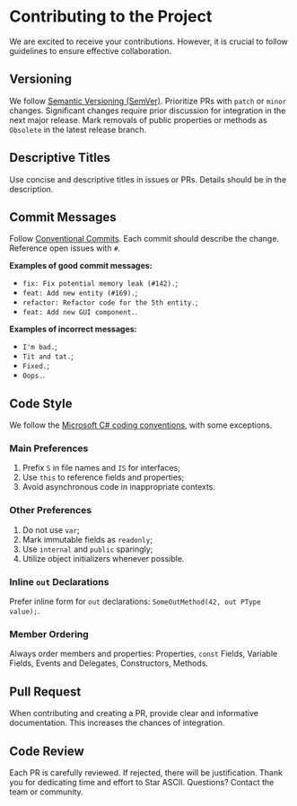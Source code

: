 # Contributing to the Project

We are excited to receive your contributions. However, it is crucial to follow guidelines to ensure effective collaboration.

## Versioning

We follow [Semantic Versioning (SemVer)](https://semver.org/). Prioritize PRs with `patch` or `minor` changes. Significant changes require prior discussion for integration in the next major release. Mark removals of public properties or methods as `Obsolete` in the latest release branch.

## Descriptive Titles

Use concise and descriptive titles in issues or PRs. Details should be in the description.

## Commit Messages

Follow [Conventional Commits](https://www.conventionalcommits.org/en/v1.0.0/). Each commit should describe the change. Reference open issues with `#`.

**Examples of good commit messages:**

- `fix: Fix potential memory leak (#142).`;
- `feat: Add new entity (#169).`;
- `refactor: Refactor code for the 5th entity.`;
- `feat: Add new GUI component.`.

**Examples of incorrect messages:**

- `I'm bad.`;
- `Tit and tat.`;
- `Fixed.`;
- `Oops.`.

## Code Style

We follow the [Microsoft C# coding conventions](https://docs.microsoft.com/en-us/dotnet/csharp/programming-guide/inside-a-program/coding-conventions), with some exceptions.

### Main Preferences

1. Prefix `S` in file names and `IS` for interfaces;
1. Use `this` to reference fields and properties;
1. Avoid asynchronous code in inappropriate contexts.

### Other Preferences

1. Do not use `var`;
1. Mark immutable fields as `readonly`;
1. Use `internal` and `public` sparingly;
1. Utilize object initializers whenever possible.

### Inline `out` Declarations

Prefer inline form for `out` declarations: `SomeOutMethod(42, out PType value);`.

### Member Ordering

Always order members and properties: Properties, `const` Fields, Variable Fields, Events and Delegates, Constructors, Methods.

## Pull Request

When contributing and creating a PR, provide clear and informative documentation. This increases the chances of integration.

## Code Review

Each PR is carefully reviewed. If rejected, there will be justification. Thank you for dedicating time and effort to Star ASCII. Questions? Contact the team or community.
